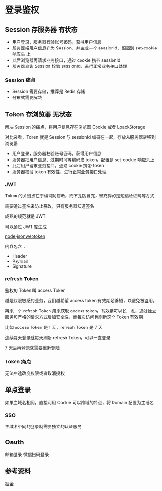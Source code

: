 # 登录鉴权

## Session 存服务器 有状态

- 用户登录，服务器校验账号密码，获得用户信息
- 服务器把用户信息存为 Session，并生成一个 sessionId，配置到 set-cookie 响应头 上
- 此后浏览器再请求业务接口，通过 cookie 携带 sessionId
- 服务器查询 Session 校验 sessionId，进行正常业务接口处理

### Session 痛点

- Session 需要存储，推荐是 Redis 存储
- 分布式需要解决

## Token 存浏览器 无状态

解决 Session 的痛点，将用户信息存在浏览器 Cookie 或者 LoackStorage

对比来看，Token 就是 Session 与 sessionId 编码在一起，存放从服务器转移到浏览器

- 用户登录，服务器校验账号密码，获得用户信息
- 服务器把用户信息、过期时间等编码成 token，配置到 set-cookie 响应头上
- 此后用户请求业务接口，通过 cookie 携带 token
- 服务器校验 token 有效性，进行正常业务接口处理

### JWT

Token 的关键点在于编码防篡改，而不是防冒充，冒充靠的是短信验证码等方式

需要通过签名来防止篡改，只有服务器知道签名

成熟的规范就是 JWT

可以通过 JWT 库生成

[node-jsonwebtoken](https://github.com/auth0/node-jsonwebtoken)

内容包含：

- Header
- Payload
- Signature

### refresh Token

鉴权的 Token 叫 access Token

越是权限敏感的业务，我们越希望 access token 有效期足够短，以避免被盗用。

再来一个 refresh Token 用来获取 access token，有效期可以长一点，通过独立服务和严格的请求方式增加安全性，而每次访问也刷新这个 Token 有效期

比如 access Token 是 1 天，refresh Token 是 7 天

连续每天登录就每天刷新 refresh Token，可以一直登录

7 天后再登录就需要重新登陆

### Token 痛点

无法中途改变权限或者取消授权

## 单点登录

如果主域名相同，直接利用 Cookie 可以跨域的特点，将 Domain 配置为主域名

### SSO

主域名不同的登录就需要独立的认证服务

## Oauth

邮箱登录
微信扫码登录

## 参考资料

[掘金](https://juejin.cn/post/6898630134530752520#heading-1)
